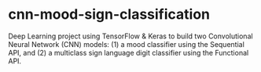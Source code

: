 # cnn-mood-sign-classification
Deep Learning project using TensorFlow &amp; Keras to build two Convolutional Neural Network (CNN) models:  (1) a mood classifier using the Sequential API, and (2) a multiclass sign language digit classifier using the Functional API.

